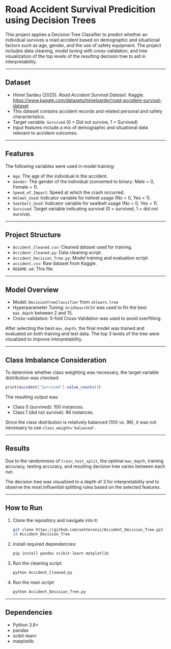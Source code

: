 # Road Accident Survival Predicition using Decision Trees

This project applies a Decision Tree Classifier to predict whether an individual survives a road accident based on demographic and situational factors such as age, gender, and the use of safety equipment. The project includes data cleaning, model tuning with cross-validation, and tree visualization of the top levels of the resulting decision tree to aid in interpretability.

---

## Dataset

- Himel Sardeu (2025). *Road Accident Survival Dataset*. Kaggle. https://www.kaggle.com/datasets/himelsarder/road-accident-survival-dataset
- This dataset contains accident records and related personal and safety characteristics.
- Target variable: `Survived` (0 = Did not survive, 1 = Survived)
- Input features include a mix of demographic and situational data relevant to accident outcomes.

---

## Features

The following variables were used in model training:
- `Age`: The age of the individual in the accident.
- `Gender`: The gender of the individual (converted to binary: Male = 0, Female = 1).
- `Speed_of_Impact`:  Speed at which the crash occurred.
- `Helmet_Used`: Indicator variable for helmet usage (No = 0, Yes = 1).
- `Seatbelt_Used`: Indicator variable for seatbelt usage (No = 0, Yes = 1).
- `Survived`: Target variable indicating survival (0 = survived, 1 = did not survive).

---

## Project Structure

- `Accident_Cleaned.csv`: Cleaned dataset used for training.
- `Accident_Cleaned.py`: Data cleaning script.
- `Accident_Decision_Tree.py`:  Model training and evaluation script.
- `accident.csv`: Raw dataset from Kaggle.
- `README.md`: This file.

---

## Model Overview

- Model: `DecisionTreeClassifier` from `sklearn.tree`
- Hyperparameter Tuning: `GridSearchCSV` was used to fin the best `max_depth` between 2 and 15.
- Cross-validation: 5-fold Cross-Validation was used to avoid overfitting.

After selecting the best `max_depth`, the final model was trained and evaluated on both training and test data. The top 3 levels of the tree were visualized to improve interpretability.

---

## Class Imbalance Consideration

To determine whether class weighting was necessary, the target variable distribution was checked:
```bash
print(accident['Survived'].value_counts())
```
The resulting output was:
- Class 0 (survived): 100 instances.
- Class 1 (did not survive): 96 instances.

Since the class distribution is relatively balanced (100 vs. 96), it was not necessary to use `class_weight='balanced'`.

---

## Results

Due to the randomness of `train_test_split`, the optimal `max_depth`, training accuracy, testing accuracy, and resulting decision tree varies between each run. 

The decision tree was visualized to a depth of 3 for interpretability and to observe the most influential splitting rules based on the selected features.

---

## How to Run

1. Clone the repository and navigate into it:
   ```bash
   git clone https://github.com/ashteronii/Accident_Decision_Tree.git
   cd Accident_Decision_Tree
   ```
2. Install required dependencies:
   ```bash
   pip install pandas scikit-learn matplotlib
   ```
3. Run the cleaning script:
   ```bash
   python Accident_Cleaned.py
   ```
4. Run the main script:
   ```bash
   python Accident_Decision_Tree.py
   ```
   
---

## Dependencies

- Python 3.8+
- pandas
- scikit-learn
- matplotlib

